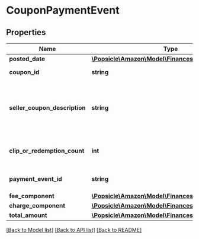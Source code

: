 # CouponPaymentEvent

## Properties
Name | Type | Description | Notes
------------ | ------------- | ------------- | -------------
**posted_date** | [**\Popsicle\Amazon\Model\Finances\\DateTime**](\DateTime.md) |  | [optional] 
**coupon_id** | **string** | A coupon identifier. | [optional] 
**seller_coupon_description** | **string** | The description provided by the seller when they created the coupon. | [optional] 
**clip_or_redemption_count** | **int** | The number of coupon clips or redemptions. | [optional] 
**payment_event_id** | **string** | A payment event identifier. | [optional] 
**fee_component** | [**\Popsicle\Amazon\Model\Finances\FeeComponent**](FeeComponent.md) |  | [optional] 
**charge_component** | [**\Popsicle\Amazon\Model\Finances\ChargeComponent**](ChargeComponent.md) |  | [optional] 
**total_amount** | [**\Popsicle\Amazon\Model\Finances\Currency**](Currency.md) |  | [optional] 

[[Back to Model list]](../../README.md#documentation-for-models) [[Back to API list]](../../README.md#documentation-for-api-endpoints) [[Back to README]](../../README.md)

